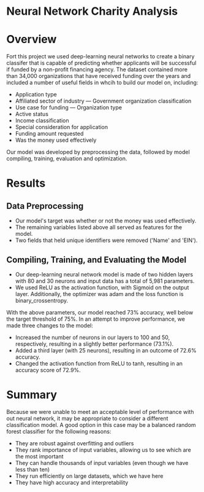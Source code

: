 # Neural Network Charity Analysis

# Overview

Fort this project we used deep-learning neural networks to create a binary classifer that is capable of predicting whether applicants will be successful if funded by a non-profit financing agency. The dataset contained more than 34,000 organizations that have received funding over the years and included a number of useful fields in whcih to build our model on, including:

- Application type 
- Affiliated sector of industry
— Government organization classification
- Use case for funding
— Organization type
- Active status
- Income classification
- Special consideration for application
- Funding amount requested
- Was the money used effectively

Our model was developed by preprocessing the data, followed by model compiling, training, evaluation and optimization.

# Results

## Data Preprocessing

- Our model's target was whether or not the money was used effectively. 
- The remaining variables listed above all served as features for the model. 
- Two fields that held unique identifiers were removed ('Name' and 'EIN').

## Compiling, Training, and Evaluating the Model

- Our deep-learning neural network model is made of two hidden layers with 80 and 30 neurons and input data has a total of 5,981 parameters.
- We used ReLU as the activation function, with Sigmoid on the output layer. Additionally, the optimizer was adam and the loss function is binary_crossentropy.

With the above parameters, our model reached 73% accuracy, well below the target threshold of 75%. In an attempt to improve performance, we made three changes to the model:
- Increased the number of neurons in our layers to 100 and 50, respectively, resulting in a slightly better performance (73.1%). 
- Added a third layer (with 25 neurons), resulting in an outcome of 72.6% accuracy.
- Changed the activation function from ReLU to tanh, resulting in an accuracy score of 72.9%.

# Summary

Because we were unable to meet an acceptable level of performance with out neural network, it may be appropriate to consider a different classification model. A good option in this case may be a balanced random forest classifier for the following reasons:

- They are robust against overfitting and outliers
- They rank importance of input variables, allowing us to see which are the most important
- They can handle thousands of input variables (even though we have less than ten)
- They run efficiently on large datasets, which we have here
- They have high accuracy and interpretability




